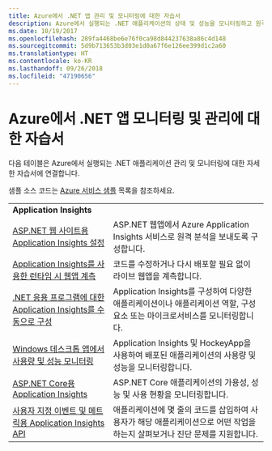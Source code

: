 ```yaml
---
title: Azure에서 .NET 앱 관리 및 모니터링에 대한 자습서
description: Azure에서 실행되는 .NET 애플리케이션의 상태 및 성능을 모니터링하고 원격 분석을 계측하여 사용자의 앱 사용 방식에 대한 정보를 저장합니다.
ms.date: 10/19/2017
ms.openlocfilehash: 289fa4468be6e76f0ca98d844237638a86c4d148
ms.sourcegitcommit: 5d9b713653b3d03e1d0a67f6e126ee399d1c2a60
ms.translationtype: HT
ms.contentlocale: ko-KR
ms.lasthandoff: 09/26/2018
ms.locfileid: "47190656"
---
```

# <a name="tutorials-for-monitoring-and-managing-your-net-apps-in-azure"></a>Azure에서 .NET 앱 모니터링 및 관리에 대한 자습서

다음 테이블은 Azure에서 실행되는 .NET 애플리케이션 관리 및 모니터링에 대한 자세한 자습서에 연결합니다. 

샘플 소스 코드는 [Azure 서비스 샘플](https://azure.microsoft.com/resources/samples/?platform=dotnet) 목록을 참조하세요.

| | |
|---|---|
| **Application Insights** ||
| [ASP.NET 웹 사이트용 Application Insights 설정][1] | ASP.NET 웹앱에서 Azure Application Insights 서비스로 원격 분석을 보내도록 구성합니다. | 
| [Application Insights를 사용한 런타임 시 웹앱 계측][2] | 코드를 수정하거나 다시 배포할 필요 없이 라이브 웹앱을 계측합니다. | 
| [.NET 응용 프로그램에 대한 Application Insights를 수동으로 구성][3] | Application Insights를 구성하여 다양한 애플리케이션이나 애플리케이션 역할, 구성 요소 또는 마이크로서비스를 모니터링합니다. | 
| [Windows 데스크톱 앱에서 사용량 및 성능 모니터링][4] | Application Insights 및 HockeyApp을 사용하여 배포된 애플리케이션의 사용량 및 성능을 모니터링합니다. | 
| [ASP.NET Core용 Application Insights][5] | ASP.NET Core 애플리케이션의 가용성, 성능 및 사용 현황을 모니터링합니다. | 
| [사용자 지정 이벤트 및 메트릭용 Application Insights API][6] | 애플리케이션에 몇 줄의 코드를 삽입하여 사용자가 해당 애플리케이션으로 어떤 작업을 하는지 살펴보거나 진단 문제를 지원합니다. | 


[1]: /azure/application-insights/app-insights-asp-net
[2]: /azure/application-insights/app-insights-monitor-performance-live-website-now
[3]: /azure/application-insights/app-insights-windows-services
[4]: /azure/application-insights/app-insights-windows-desktop
[5]: /azure/application-insights/app-insights-asp-net-core
[6]: /azure/application-insights/app-insights-api-custom-events-metrics
